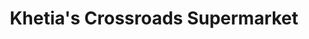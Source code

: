 ---
title: "Khetia's Crossroads Supermarket"
url: /bungoma/khetias-crossroads-supermarket/
shop: supermarket
---